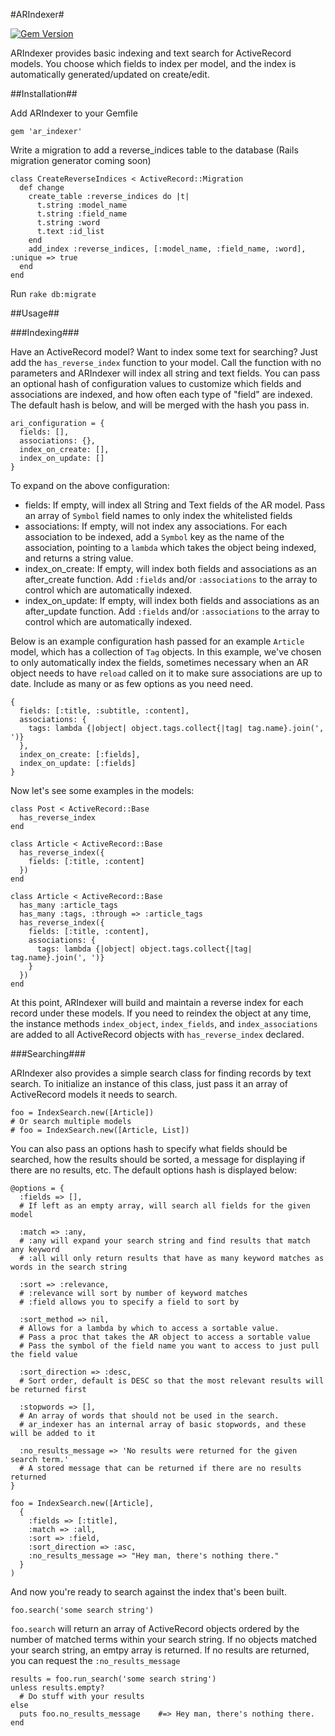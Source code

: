 #ARIndexer#

[![Gem Version](https://badge.fury.io/rb/ar_indexer.svg)](http://badge.fury.io/rb/ar_indexer)

ARIndexer provides basic indexing and text search for ActiveRecord models. You choose which fields to index per model, and the index is automatically generated/updated on create/edit.

##Installation##

Add ARIndexer to your Gemfile
    
    gem 'ar_indexer'

Write a migration to add a reverse_indices table to the database (Rails migration generator coming soon)

    class CreateReverseIndices < ActiveRecord::Migration
      def change
        create_table :reverse_indices do |t|
          t.string :model_name
          t.string :field_name
          t.string :word
          t.text :id_list
        end
        add_index :reverse_indices, [:model_name, :field_name, :word], :unique => true
      end
    end

Run `rake db:migrate`

##Usage##

###Indexing###

Have an ActiveRecord model? Want to index some text for searching? Just add the `has_reverse_index` function to your model. Call the function with no parameters and ARIndexer will index all string and text fields. You can pass an optional hash of configuration values to customize which fields and associations are indexed, and how often each type of "field" are indexed. The default hash is below, and will be merged with the hash you pass in.

    ari_configuration = {
      fields: [],
      associations: {},
      index_on_create: [],
      index_on_update: []
    }

To expand on the above configuration:
* fields: If empty, will index all String and Text fields of the AR model. Pass an array of `Symbol` field names to only index the whitelisted fields
* associations: If empty, will not index any associations. For each association to be indexed, add a `Symbol` key as the name of the association, pointing to a `lambda` which takes the object being indexed, and returns a string value.
* index_on_create: If empty, will index both fields and associations as an after_create function. Add `:fields` and/or `:associations` to the array to control which are automatically indexed.
* index_on_update: If empty, will index both fields and associations as an after_update function. Add `:fields` and/or `:associations` to the array to control which are automatically indexed.

Below is an example configuration hash passed for an example `Article` model, which has a collection of `Tag` objects. In this example, we've chosen to only automatically index the fields, sometimes necessary when an AR object needs to have `reload` called on it to make sure associations are up to date. Include as many or as few options as you need need.
    
    {
      fields: [:title, :subtitle, :content],
      associations: {
        tags: lambda {|object| object.tags.collect{|tag| tag.name}.join(', ')}
      },
      index_on_create: [:fields],
      index_on_update: [:fields]
    }

Now let's see some examples in the models:

    class Post < ActiveRecord::Base
      has_reverse_index
    end

    class Article < ActiveRecord::Base
      has_reverse_index({
        fields: [:title, :content]
      })
    end

    class Article < ActiveRecord::Base
      has_many :article_tags
      has_many :tags, :through => :article_tags
      has_reverse_index({
        fields: [:title, :content],
        associations: {
          tags: lambda {|object| object.tags.collect{|tag| tag.name}.join(', ')}
        }
      })
    end

At this point, ARIndexer will build and maintain a reverse index for each record under these models. If you need to reindex the object at any time, the instance methods `index_object`, `index_fields`, and `index_associations` are added to all ActiveRecord objects with `has_reverse_index` declared.

###Searching###

ARIndexer also provides a simple search class for finding records by text search. To initialize an instance of this class, just pass it an array of ActiveRecord models it needs to search.

    foo = IndexSearch.new([Article])
    # Or search multiple models
    # foo = IndexSearch.new([Article, List])

You can also pass an options hash to specify what fields should be searched, how the results should be sorted, a message for displaying if there are no results, etc. The default options hash is displayed below:

    @options = {
      :fields => [],
      # If left as an empty array, will search all fields for the given model
      
      :match => :any,
      # :any will expand your search string and find results that match any keyword
      # :all will only return results that have as many keyword matches as words in the search string
      
      :sort => :relevance,
      # :relevance will sort by number of keyword matches
      # :field allows you to specify a field to sort by
      
      :sort_method => nil,
      # Allows for a lambda by which to access a sortable value.
      # Pass a proc that takes the AR object to access a sortable value
      # Pass the symbol of the field name you want to access to just pull the field value
      
      :sort_direction => :desc,
      # Sort order, default is DESC so that the most relevant results will be returned first
      
      :stopwords => [],
      # An array of words that should not be used in the search.
      # ar_indexer has an internal array of basic stopwords, and these will be added to it
      
      :no_results_message => 'No results were returned for the given search term.'
      # A stored message that can be returned if there are no results returned
    }

    foo = IndexSearch.new([Article],
      {
        :fields => [:title],
        :match => :all,
        :sort => :field,
        :sort_direction => :asc,
        :no_results_message => "Hey man, there's nothing there."
      }
    )

And now you're ready to search against the index that's been built.

    foo.search('some search string')

`foo.search` will return an array of ActiveRecord objects ordered by the number of matched terms within your search string. If no objects matched your search string, an emtpy array is returned. If no results are returned, you can request the `:no_results_message`

    results = foo.run_search('some search string')
    unless results.empty?
      # Do stuff with your results
    else
      puts foo.no_results_message    #=> Hey man, there's nothing there.
    end
